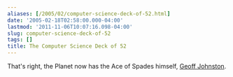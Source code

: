 ```yaml
---
aliases: [/2005/02/computer-science-deck-of-52.html]
date: '2005-02-18T02:58:00.000-04:00'
lastmod: '2011-11-06T10:07:16.098-04:00'
slug: computer-science-deck-of-52
tags: []
title: The Computer Science Deck of 52
---
```


  
That's right, the Planet now has the Ace of Spades himself, [Geoff
Johnston](http://www.cs.dal.ca/~johnston).  

